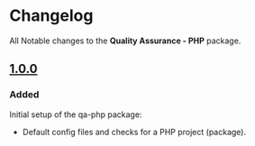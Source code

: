 # Changelog

All Notable changes to the **Quality Assurance - PHP** package.

## [1.0.0]

### Added

Initial setup of the qa-php package:

- Default config files and checks for a PHP project (package).

[1.0.0]: https://github.com/digipolisgent/php_package_qa-php/releases/tag/1.0.0

